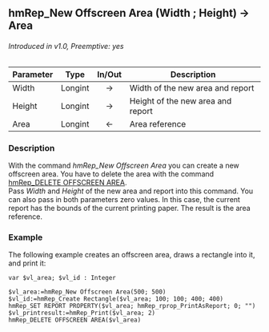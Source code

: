 ## hmRep_New Offscreen Area (Width ; Height) → Area
###### Introduced in v1.0, Preemptive: yes

|Parameter|Type|In/Out|Description
|---|---|:---:|---
|Width|Longint |→|Width of the new area and report
|Height|Longint|→| Height of the new area and report
|Area|Longint |←| Area reference

### Description
With the command *hmRep_New Offscreen Area* you can create a new offscreen area. You have to delete the area with the command [hmRep_DELETE OFFSCREEN AREA](hmRep_DeleteOffscreenArea.md). <br />
Pass *Width* and *Height* of the new area and report into this command.
You can also pass in both parameters zero values. In this case, the current report has the bounds of the current printing paper.
The result is the area reference.

### Example
The following example creates an offscreen area, draws a rectangle into it, and print it:

```4d
var $vl_area; $vl_id : Integer

$vl_area:=hmRep_New Offscreen Area(500; 500)
$vl_id:=hmRep_Create Rectangle($vl_area; 100; 100; 400; 400)
hmRep_SET REPORT PROPERTY($vl_area; hmRep_rprop_PrintAsReport; 0; "")
$vl_printresult:=hmRep_Print($vl_area; 2)
hmRep_DELETE OFFSCREEN AREA($vl_area)
```
